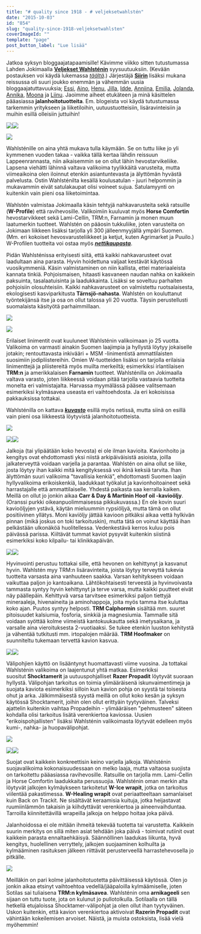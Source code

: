 ```yaml
---
title: "# quality since 1918 - # veljeksetwahlstén"
date: "2015-10-03"
id: "854"
slug: "quality-since-1918-veljeksetwahlsten"
coverImageId: ""
template: "page"
post_button_label: "Lue lisää"
---
```


Jatkoa syksyn bloggaajatapaamisille! Kävimme viikko sitten tutustumassa Lahden Jokimaalla **[Veljekset Wahlsténin](http://veljwahlsten.com/)** syysuutuuksiin. (Kevään postauksen voi käydä lukemassa _[täältä](http://arvaamattomasti.blogspot.fi/2015/03/olla-tiukka-ja-kateva-huikean-pateva.html)_.) Järjestäjä **[Siirin](http://skaskinen.blogspot.fi/)** lisäksi mukana reissussa oli suuri joukko enemmän ja vähemmän uusia bloggaajatuttavuuksia; [Essi](http://essinponiblogi.blogspot.fi/), [Aino](http://aiinon.blogspot.fi/), [Henu](http://henunelamaa.blogspot.fi/), [Jilla](http://jillanblogi.blogspot.fi/), [Idde](http://iddejacoda.blogspot.fi/), [Anniina](http://friisilainen.blogspot.fi/), [Emilia](http://emiliajaoodi.blogspot.fi/), [Jolanda](http://arvonherra.blogspot.fi/), [Annika](http://tarinoitatuntilaiselta.blogspot.fi/), [Moona](http://momoona.blogspot.fi/) ja [Liinu](http://ohjastuntumalla.blogspot.fi/). Jaoimme aiheet etukäteen ja minä käsittelen pääasiassa **jalanhoitotuotteita**. Em. blogeista voi käydä tutustumassa tarkemmin yritykseen ja liiketiloihin, uutuustuotteisiin, lisäravinteisiin ja muihin esillä olleisiin juttuihin!

  

[![](/images/IMG_1417_.png)](http://3.bp.blogspot.com/-LvmJKCxDb70/Vge9aMI7fMI/AAAAAAAAKI4/JrTnS4PSKsM/s1600/IMG_1417_.png)[![](/images/IMG_1420_.png)](http://4.bp.blogspot.com/-_Tr94AqsqB4/Vge9aESLpKI/AAAAAAAAKIw/sHX9JVaRwcg/s1600/IMG_1420_.png)

  

[![](/images/IMG_1430_.png)](http://3.bp.blogspot.com/-SKbx-KZ1drE/Vge9aMzv0cI/AAAAAAAAKI0/d9Rgn9KEZRk/s1600/IMG_1430_.png)

  

Wahlsténille on aina yhtä mukava tulla käymään. Se on tuttu liike jo yli kymmenen vuoden takaa - vaikka tällä kertaa lähdin reissuun Lappeenrannasta, niin aikaisemmin se on ollut lähin hevostarvikeliike. Lapsena viehätti lähinnä valtava valikoima tyylikkäitä varusteita, mutta viimeaikoina olen iloinnut etenkin asiantuntevasta ja älyttömän hyvästä palvelusta. Ostin Wahlsténilta kesällä koulusatulan - juuri helpommin ja mukavammin eivät satulakaupat olisi voineet sujua. Satulamyynti on kuitenkin vain pieni osa liiketoimintaa.  
  
Wahlstén valmistaa Jokimaalla käsin tehtyjä nahkavarusteita sekä ratsuille (**W-Profile**) että ravihevosille. Valikoimiin kuuluvat myös **Horse Comfortin** hevostarvikkeet sekä Lami-Cellin, TRM:n, Farnamin ja monen muun laatumerkin tuotteet. Wahlstén on pääosin tukkuliike, joten varusteita on Jokimaan liikkeen lisäksi tarjolla yli 300 jälleenmyyjällä ympäri Suomen. (Mm. eri kokoiset hevosvarusteliikkeet ja ketjut, kuten Agrimarket ja Puuilo.) W-Profilen tuotteita voi ostaa myös _**[nettikaupasta](http://www.w-profile.com/)**_.  
  
Pidän Wahlsténissa erityisesti siitä, että kaikki nahkavarusteet ovat laadultaan aina parasta. Hyvin hoidettuna valjaat kestävät käytössä vuosikymmeniä. Käsin valmistaminen on niin kallista, ettei materiaaleista kannata tinkiä. Pohjoismaisen, hitaasti kasvaneen naudan nahka on kaikkein paksuinta, tasalaatuisinta ja laadukkainta. Lisäksi se soveltuu parhaiten pohjoisiin olosuhteisiin. Kaikki nahkavarusteet on valmistettu ruotsalaisesta, ekologisesti kasviparkitusta **Tärnsjö-nahasta**. Wahlstén on kouluttanut työntekijänsä itse ja osa on ollut talossa yli 20 vuotta. Täysin perustellusti suomalaista käsityötä parhaimmillaan.

  

[![](/images/IMG_1591_.png)](http://2.bp.blogspot.com/-Tpb-0Bn9tMc/Vge9dT-OT-I/AAAAAAAAKK4/tUxRzDnXmvw/s1600/IMG_1591_.png)

  

[![](/images/IMG_1495_.png)](http://4.bp.blogspot.com/-G9dNhTMdMdI/Vge9bf8jUuI/AAAAAAAAKJA/mJTN_XtOjNo/s1600/IMG_1495_.png)

  

Erilaiset linimentit ovat kuuluneet Wahlsténin valikoimaan jo 25 vuotta. Valikoima on varmasti ainakin Suomen laajimpia ja hyllystä löytyy jokaiselle jotakin; rentouttavasta inkivääri + MSM -linimentistä ammattilaisten suosimiin jodipliistereihin. Omien W-tuotteiden lisäksi on tarjolla erilaisia linimenttejä ja pliistereitä myös muilta merkeiltä; esimerkiksi irlantilaisen **TRM:n** ja amerikkalaisen **Farnamin** tuotteet. Wahlsténilla on Jokimaalla valtava varasto, joten liikkeessä voidaan pitää tarjolla vastaavia tuotteita monelta eri valmistajalta. Harvassa myymälässä pääsee valitsemaan esimerkiksi kylmäsavea useasta eri vaihtoehdosta. Ja eri kokoisissa pakkauksissa tottakai.  
  

Wahlsténilla on kattava _**[kuvasto](http://epaper.fi/read/1946/s9K78o86)**_ esillä myös netissä, mutta siinä on esillä vain pieni osa liikkeestä löytyvistä jalanhoitotuotteista.

  

[![](/images/IMG_1593_.png)](http://1.bp.blogspot.com/-OARWRy0faYY/Vge9dsJ0wkI/AAAAAAAAKJs/NpV4EJ7GZyw/s1600/IMG_1593_.png)

  

[![](/images/IMG_1594_.png)](http://1.bp.blogspot.com/-zIrq9M8eSAY/Vge9eCNqFpI/AAAAAAAAKKw/LLI5LH-fG7A/s1600/IMG_1594_.png)[![](/images/IMG_1596_.png)](http://2.bp.blogspot.com/-rz81OiDvazk/Vge9fLCXilI/AAAAAAAAKKs/qruXHCCk4Gk/s1600/IMG_1596_.png)

  

Jalkoja (tai ylipäätään koko hevosta) ei ole ilman kavioita. Kavionhoito ja kengitys ovat ehdottomasti yksi niistä arkipäiväisistä asioista, joilla jalkaterveyttä voidaan varjella ja parantaa. Wahlstén on aina ollut se liike, josta löytyy ihan kaikki mitä kengityksessä voi ikinä keksiä tarvita. Ihan älyttömän suuri valikoima "tavallisia kenkiä", ehdottomasti Suomen laajin hyllyvalikoima erikoiskenkiä, laadukkaat työkalut ja kavionhoitoaineet sekä harrastajalle että ammattilaiselle. Yhdestä paikasta saa kerralla kaiken. Meillä on ollut jo jonkin aikaa **Carr & Day & Martinin Hoof oil -kavioöljy**. (Oranssi purkki oikeanpuolimmaisessa pikkukuvassa.) En ole kovin suuri kavioöljyjen ystävä, käytän mieluummin rypsiöljyä, mutta tämä on ollut positiivinen yllätys. Moni kaviöljy jättää kavioon pitkäksi aikaa vettä hylkivän pinnan (mikä joskus on toki tarkoituskin), mutta tätä on voinut käyttää ihan pelkästään ulkonäköä huolitellessa. Vedenkestävä kerros kuluu pois päivässä parissa. Kiiltävät tummat kaviot pysyvät kuitenkin siistinä esimerkiksi koko kilpailu- tai klinikkapäivän.  
  

[![](/images/IMG_1581_.png)](http://4.bp.blogspot.com/-7fVYD3sZe-g/Vge9b56xMYI/AAAAAAAAKJU/DuA0V9NkLC0/s1600/IMG_1581_.png)[![](/images/IMG_1612_.png)](http://4.bp.blogspot.com/-ILIQbzg4SME/Vge9fy7lNmI/AAAAAAAAKKk/VqqgQFb61Og/s1600/IMG_1612_.png)

  

Hyvinvointi perustuu tottakai sille, että hevonen on kehittynyt ja kasvanut hyvin. Wahlstén myy TRM:n lisäravinteita, joista löytyy terveyttä tukevia tuotteita varsasta aina vanhuuteen saakka. Varsan kehitykseen voidaan vaikuttaa paljon jo kantoaikana. Lähtökohtaisesti terveestä ja hyvinvoivasta tammasta syntyy hyvin kehittynyt ja terve varsa, mutta kaikki puutteet eivät näy päällepäin. Kehittyvä varsa tarvitsee esimerkiksi paljon tiettyjä mineraaleja, hivenaineita ja aminohappoja, joita myös tamma itse kuluttaa koko ajan. Puutos syntyy helposti. **TRM Calphormin** sisältää mm. suuret pitoisuudet kalsiumia, fosforia, sinkkiä ja magnesiumia. Tammalle sitä voidaan syöttää kolme viimeistä kantokuukautta sekä imetysaikana, ja varsalle aina vieroituksesta 2-vuotiaaksi. Se tukee etenkin luuston kehitystä ja vähentää tutkitusti mm. irtopalojen määrää. **TRM Hoofmaker** on suunniteltu tukemaan tervettä kavion kasvua.  
  

[![](/images/IMG_1588_.png)](http://2.bp.blogspot.com/-215-Sp8aTho/Vge9cnXOnoI/AAAAAAAAKJg/HQYJIi4TzZM/s1600/IMG_1588_.png)[![](/images/IMG_1604_.png)](http://3.bp.blogspot.com/-wLVCcJfe9yQ/Vge9fbMxydI/AAAAAAAAKKE/dZCIzsd3tl8/s1600/IMG_1604_.png)

  

Välipohjien käyttö on lisääntynyt huomattavasti viime vuosina. Ja tottakai Wahlsténin valikoima on laajentunut yhtä matkaa. Esimerkiksi suositut **Shocktamerit** ja uutuuspohjalliset **Razer Propadit** löytyvät suoraan hyllystä. Välipohjan tarkoitus on toimia ylimääräisenä iskunvaimentimeja ja suojata kaviota esimerkiksi silloin kun kavion pohja on syystä tai toisesta ohut ja arka. Jälkimmäisestä syystä meillä on ollut koko kesän ja syksyn käytössä Shocktamerit, joihin olen ollut erittyäin tyytyväinen. Talveksi ajattelin kuitenkin vaihtaa Propadeihin - ylimääräisen "pehmusteen" säteen kohdalla olisi tarkoitus lisätä verenkiertoa kaviossa. Uusien "erikoispohjallisten" lisäksi Wahlsténin valikoimasta löytyvät edelleen myös kumi-, nahka- ja huopavälipohjat.

  

[![](/images/IMG_1617_.png)](http://3.bp.blogspot.com/--LcQ3rZafg8/Vge9gGLAXbI/AAAAAAAAKKY/iorMBPwZj9Q/s1600/IMG_1617_.png)

  

[![](/images/IMG_1564_.png)](http://1.bp.blogspot.com/-3cXFcH7otFk/Vge9jCR-2jI/AAAAAAAAKK0/fKVhC8HfLDs/s1600/IMG_1564_.png)[![](/images/IMG_1676_.png)](http://1.bp.blogspot.com/-vXMejx_2eoE/VhBDSL0nNtI/AAAAAAAAKLs/vpNIDCPCeTU/s1600/IMG_1676_.png)

  

Suojat ovat kaikkein konkreettisin keino varjella jalkoja. Wahlsténin suojavalikoima kokonaisuudessaan on melko laaja, mutta valtaosa suojista on tarkoitettu pääasiassa ravihevosille. Ratsuille on tarjolla mm. Lami-Cellin ja Horse Comfortin laadukkaita perussuojia. Wahlsténin oman merkin alta löytyvät jalkojen kylmäykseen tarkoitetut **W-Ice wrapit**, jotka on tarkoitus viilentää pakastimessa. **W-Healing wrapit** ovat periaatteeltaan samanlaiset kuin Back on Trackit. Ne sisältävät keraamisia kuituja, jotka heijastavat ruumiinlämmön takaisin ja kiihdyttävät verenkiertoa ja aineenvaihduntaa. Tarroilla kiinnitettävillä wrapeilla jalkoja on helppo hoitaa joka päivä.

  

Jalanhoidossa ei ole mitään ihmeitä tekevää tuotetta tai varustetta. Kaikkein suurin merkitys on sillä miten asiat tehdään joka päivä - toimivat rutiinit ovat kaikkein parasta ennaltaehkäisyä. Säännöllinen laadukas liikunta, hyvä kengitys, huolellinen verryttely, jalkojen suojaaminen kolhuilta ja kylmääminen rasituksen jälkeen riittävät perusterveellä harrastehevosella jo pitkälle. 

  

[![](/images/IMG_1643_.png)](http://1.bp.blogspot.com/-NBvnUXFYTbA/Vge9hnCASDI/AAAAAAAAKKc/_RL15OfqO1U/s1600/IMG_1643_.png)

  

Meilläkin on pari kolme jalanhoitotuotetta päivittäisessä käytössä. Olen jo jonkin aikaa etsinyt vaihtoehtoa vedellä/jääpaloilla kylmäämiselle, joten Sotilas sai tuliaisena **TRM:n kylmäsavea**. Wahlsténin oma **arnikageeli** sen sijaan on tuttu tuote, jota on kulunut jo pullotolkulla. Sotilaalla on tällä hetkellä etujaloissa Shocktamer-välipohjat ja olen ollut ihan tyytyväinen. Uskon kuitenkin, että kavion verenkiertoa aktivoivat **Razerin Propadit** ovat vähintään kokeilemisen arvoiset. Näistä, ja muista ostoksista, lisää vielä myöhemmin!
